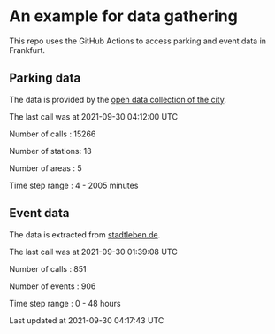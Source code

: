 # An example for data gathering

This repo uses the GitHub Actions to access parking and event data in Frankfurt.

## Parking data
The data is provided by the [open data collection of the city](https://www.offenedaten.frankfurt.de/).

The last call was at 2021-09-30 04:12:00 UTC

Number of calls   : 15266

Number of stations:    18

Number of areas   :     5

Time step range   :     4 -  2005 minutes


## Event data
The data is extracted from [stadtleben.de](https://stadtleben.de/frankfurt/).

The last call was at 2021-09-30 01:39:08 UTC

Number of calls   : 851

Number of events  : 906

Time step range   :   0 -  48 hours


Last updated at 2021-09-30 04:17:43 UTC
